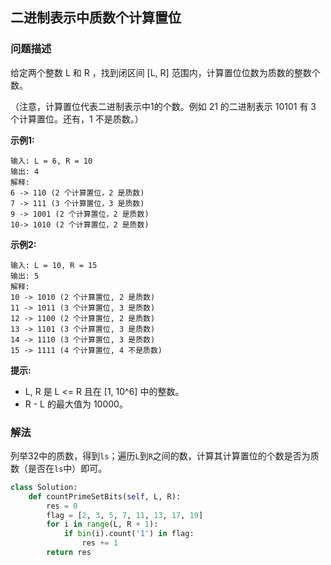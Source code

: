 ## 二进制表示中质数个计算置位

### 问题描述

给定两个整数 L 和 R ，找到闭区间 [L, R] 范围内，计算置位位数为质数的整数个数。

（注意，计算置位代表二进制表示中1的个数。例如 21 的二进制表示 10101 有 3 个计算置位。还有，1 不是质数。）

**示例1:**

```
输入: L = 6, R = 10
输出: 4
解释:
6 -> 110 (2 个计算置位，2 是质数)
7 -> 111 (3 个计算置位，3 是质数)
9 -> 1001 (2 个计算置位，2 是质数)
10-> 1010 (2 个计算置位，2 是质数)
```

**示例2:**

```
输入: L = 10, R = 15
输出: 5
解释:
10 -> 1010 (2 个计算置位, 2 是质数)
11 -> 1011 (3 个计算置位, 3 是质数)
12 -> 1100 (2 个计算置位, 2 是质数)
13 -> 1101 (3 个计算置位, 3 是质数)
14 -> 1110 (3 个计算置位, 3 是质数)
15 -> 1111 (4 个计算置位, 4 不是质数)
```


**提示:**

- L, R 是 L <= R 且在 [1, 10^6] 中的整数。
- R - L 的最大值为 10000。

### 解法
列举32中的质数，得到`ls`；遍历`L`到`R`之间的数，计算其计算置位的个数是否为质数（是否在`ls`中）即可。

```python
class Solution:
    def countPrimeSetBits(self, L, R):
        res = 0
        flag = [2, 3, 5, 7, 11, 13, 17, 19]
        for i in range(L, R + 1):
            if bin(i).count('1') in flag:
                res += 1
        return res
```
